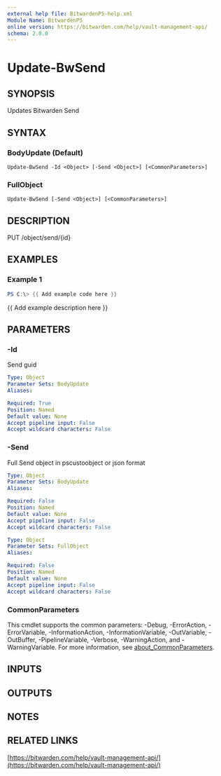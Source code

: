```yaml
---
external help file: BitwardenPS-help.xml
Module Name: BitwardenPS
online version: https://bitwarden.com/help/vault-management-api/
schema: 2.0.0
---
```


# Update-BwSend

## SYNOPSIS
Updates Bitwarden Send

## SYNTAX

### BodyUpdate (Default)
```
Update-BwSend -Id <Object> [-Send <Object>] [<CommonParameters>]
```

### FullObject
```
Update-BwSend [-Send <Object>] [<CommonParameters>]
```

## DESCRIPTION
PUT /object/send/{id}

## EXAMPLES

### Example 1
```powershell
PS C:\> {{ Add example code here }}
```

{{ Add example description here }}

## PARAMETERS

### -Id
Send guid

```yaml
Type: Object
Parameter Sets: BodyUpdate
Aliases:

Required: True
Position: Named
Default value: None
Accept pipeline input: False
Accept wildcard characters: False
```

### -Send
Full Send object in pscustoobject or json format

```yaml
Type: Object
Parameter Sets: BodyUpdate
Aliases:

Required: False
Position: Named
Default value: None
Accept pipeline input: False
Accept wildcard characters: False
```

```yaml
Type: Object
Parameter Sets: FullObject
Aliases:

Required: False
Position: Named
Default value: None
Accept pipeline input: False
Accept wildcard characters: False
```

### CommonParameters
This cmdlet supports the common parameters: -Debug, -ErrorAction, -ErrorVariable, -InformationAction, -InformationVariable, -OutVariable, -OutBuffer, -PipelineVariable, -Verbose, -WarningAction, and -WarningVariable. For more information, see [about_CommonParameters](http://go.microsoft.com/fwlink/?LinkID=113216).

## INPUTS

## OUTPUTS

## NOTES

## RELATED LINKS

[https://bitwarden.com/help/vault-management-api/](https://bitwarden.com/help/vault-management-api/)

